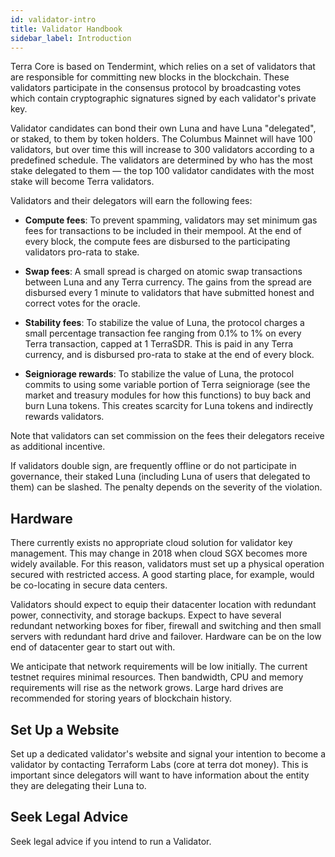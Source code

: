 ```yaml
---
id: validator-intro
title: Validator Handbook
sidebar_label: Introduction
---
```


Terra Core is based on Tendermint, which relies on a set of validators that are responsible for committing new blocks in the blockchain. These validators participate in the consensus protocol by broadcasting votes which contain cryptographic signatures signed by each validator's private key.

Validator candidates can bond their own Luna and have Luna "delegated", or staked, to them by token holders. The Columbus Mainnet will have 100 validators, but over time this will increase to 300 validators according to a predefined schedule. The validators are determined by who has the most stake delegated to them — the top 100 validator candidates with the most stake will become Terra validators.

Validators and their delegators will earn the following fees:

* **Compute fees**: To prevent spamming, validators may set minimum gas fees for transactions to be included in their mempool. At the end of every block, the compute fees are disbursed to the participating validators pro-rata to stake. 

* **Swap fees**: A small spread is charged on atomic swap transactions between Luna and any Terra currency. The gains from the spread are disbursed every 1 minute to validators that have submitted honest and correct votes for the oracle.

* **Stability fees**: To stabilize the value of Luna, the protocol charges a small percentage transaction fee ranging from 0.1% to 1% on every Terra transaction, capped at 1 TerraSDR. This is paid in any Terra currency, and is disbursed pro-rata to stake at the end of every block. 

* **Seigniorage rewards**: To stabilize the value of Luna, the protocol commits to using some variable portion of Terra seigniorage \(see the market and treasury modules for how this functions\) to buy back and burn Luna tokens. This creates scarcity for Luna tokens and indirectly rewards validators. 

Note that validators can set commission on the fees their delegators receive as additional incentive.

If validators double sign, are frequently offline or do not participate in governance, their staked Luna \(including Luna of users that delegated to them\) can be slashed. The penalty depends on the severity of the violation.

## Hardware

There currently exists no appropriate cloud solution for validator key management. This may change in 2018 when cloud SGX becomes more widely available. For this reason, validators must set up a physical operation secured with restricted access. A good starting place, for example, would be co-locating in secure data centers.

Validators should expect to equip their datacenter location with redundant power, connectivity, and storage backups. Expect to have several redundant networking boxes for fiber, firewall and switching and then small servers with redundant hard drive and failover. Hardware can be on the low end of datacenter gear to start out with.

We anticipate that network requirements will be low initially. The current testnet requires minimal resources. Then bandwidth, CPU and memory requirements will rise as the network grows. Large hard drives are recommended for storing years of blockchain history.

## Set Up a Website

Set up a dedicated validator's website and signal your intention to become a validator by contacting Terraform Labs \(core at terra dot money\). This is important since delegators will want to have information about the entity they are delegating their Luna to.

## Seek Legal Advice

Seek legal advice if you intend to run a Validator.

